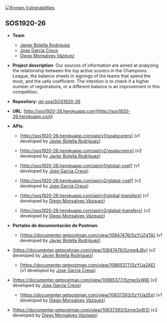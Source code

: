 [![Known Vulnerabilities](https://snyk.io/test/github/gti-sos/SOS1920-26/badge.svg)](https://snyk.io/test/github/gti-sos/SOS1920-26)

## SOS1920-26
- **Team**
  - [Javier Botella Rodríguez](https://github.com/javibotella)
  - [Jose García Creus](https://github.com/jgcreus)
  - [Diego Monsalves Vázquez](https://github.com/diemonvaz)
  
- **Project description**: Our sources of information are aimed at analyzing the relationship between the top active scorers in the Champions League, the balance sheets in signings of the teams that spend the most, and the uefa coefficient. The intention is to check if a higher number of registrations, or a different balance is an improvement in this competition.

- **Repository**: [gti-sos/SOS1920-26](https://github.com/gti-sos/SOS1920-26)

- **URL**: [http://sos1920-26.herokuapp.com](http://sos1920-26.herokuapp.com)

-  **APIs**:
    - [http://sos1920-26.herokuapp.com/api/v1/goalscorers] (v1 developed by [Javier Botella Rodríguez](https://github.com/javibotella))
    - [http://sos1920-26.herokuapp.com/api/v2/goalscorers] (v2 developed by [Javier Botella Rodríguez](https://github.com/javibotella))

    - [http://sos1920-26.herokuapp.com/api/v1/global-coef] (v1 developed by [Jose García Creus](https://github.com/jgcreus))
    - [http://sos1920-26.herokuapp.com/api/v2/global-coef] (v2 developed by [Jose García Creus](https://github.com/jgcreus))

    - [http://sos1920-26.herokuapp.com/api/v1/global-transfers] (v1 developed by [Diego Monsalves Vázquez](https://github.com/diemonvaz))
    - [http://sos1920-26.herokuapp.com/api/v2/global-transfers] (v2 developed by [Diego Monsalves Vázquez](https://github.com/diemonvaz))

-  **Portales de documentación de Postman**:
	- [https://documenter.getpostman.com/view/10847476/SzYUZgTA] (v1 developed by [Javier Botella Rodríguez](https://github.com/javibotella))
  - [https://documenter.getpostman.com/view/10847476/Szme4J8v] (v2 developed by [Javier Botella Rodríguez](https://github.com/javibotella))

	- [https://documenter.getpostman.com/view/10865377/SzYUa2AE] (v1 developed by [Jose García Creus](https://github.com/jgcreus))
  - [https://documenter.getpostman.com/view/10865377/Szme3xW8] (v2 developed by [Jose García Creus](https://github.com/jgcreus))

	- [https://documenter.getpostman.com/view/10637393/SzYUa2Ee] (v1 developed by [Diego Monsalves Vázquez](https://github.com/diemonvaz))
  - [https://documenter.getpostman.com/view/10637393/Szme3xW3] (v2 developed by [Diego Monsalves Vázquez](https://github.com/diemonvaz))